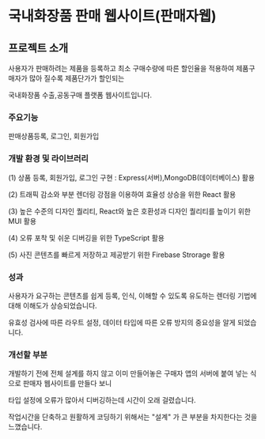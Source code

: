 # 국내화장품 판매 웹사이트(판매자웹)

## 프로젝트 소개

<p>사용자가 판매하려는 제품을 등록하고 최소 구매수량에 따른 할인율을 적용하여 제품구매자가 많아 질수록 제품단가가 할인되는</p>
<p>국내화장품 수출,공동구매 플랫폼 웹사이트입니다.</p>

### 주요기능

판매상품등록, 로그인, 회원가입

### 개발 환경 및 라이브러리

<p>(1) 상품 등록, 회원가입, 로그인 구현 : Express(서버),MongoDB(데이터베이스) 활용</p>
<p>(2) 트래픽 감소와 부분 렌더링 강점을 이용하여 효율성 상승을 위한 React 활용</p>
<p>(3) 높은 수준의 디자인 퀄리티, React와 높은 호환성과 디자인 퀄리티를 높이기 위한 MUI 활용</p>
<p>(4) 오류 포착 및 쉬운 디버깅을 위한 TypeScript 활용</p>
<p>(5) 사진 콘텐츠를 빠르게 저장하고 제공받기 위한 Firebase Strorage 활용</p>

### 성과

<p>사용자가 요구하는 콘텐츠를 쉽게 등록, 인식, 이해할 수 있도록 유도하는 렌더링 기법에 대해 이해도가 상승되었습니다.</p>
<p>유효성 검사에 따른 라우트 설정, 데이터 타입에 따른 오류 방지의 중요성을 알게 되었습니다.</p>

### 개선할 부분

<p>개발하기 전에 전체 설계를 하지 않고 이미 만들어놓은 구매자 앱의 서버에 붙여 넣는 식으로 판매자 웹사이트를 만들다 보니</p>
<p>타입 설정에 오류가 많아서 디버깅하는데 시간이 오래 걸렸습니다.</p>
<p>작업시간을 단축하고 원활하게 코딩하기 위해서는 "설계" 가 큰 부분을 차지한다는 것을 느꼈습니다.</p>
